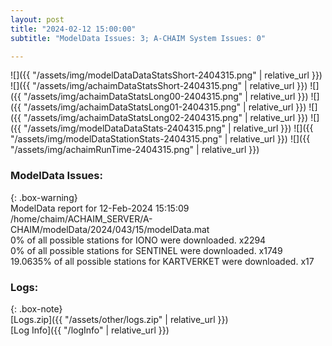 ```yaml
---
layout: post
title: "2024-02-12 15:00:00"
subtitle: "ModelData Issues: 3; A-CHAIM System Issues: 0"

---
```


![]({{ "/assets/img/modelDataDataStatsShort-2404315.png" | relative_url }})
![]({{ "/assets/img/achaimDataStatsShort-2404315.png" | relative_url }})
![]({{ "/assets/img/achaimDataStatsLong00-2404315.png" | relative_url }})
![]({{ "/assets/img/achaimDataStatsLong01-2404315.png" | relative_url }})
![]({{ "/assets/img/achaimDataStatsLong02-2404315.png" | relative_url }})
![]({{ "/assets/img/modelDataDataStats-2404315.png" | relative_url }})
![]({{ "/assets/img/modelDataStationStats-2404315.png" | relative_url }})
![]({{ "/assets/img/achaimRunTime-2404315.png" | relative_url }})


### ModelData Issues:  
  
{: .box-warning}  
 ModelData report for 12-Feb-2024 15:15:09   
 /home/chaim/ACHAIM_SERVER/A-CHAIM/modelData/2024/043/15/modelData.mat   
 0% of all possible stations for IONO were downloaded. x2294   
 0% of all possible stations for SENTINEL were downloaded. x1749   
 19.0635% of all possible stations for KARTVERKET were downloaded. x17   
  


### Logs:  
  
{: .box-note}  
[Logs.zip]({{ "/assets/other/logs.zip" | relative_url }})  
[Log Info]({{ "/logInfo" | relative_url }})  

